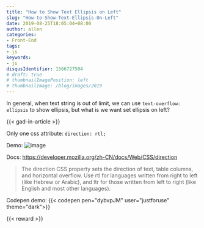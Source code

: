 ```yaml
---
title: "How to Show Text Ellipsis on Left"
slug: "How-to-Show-Text-Ellipsis-On-Left"
date: 2019-08-25T18:05:04+08:00
author: allen
categories:
- Front-End
tags:
- js
keywords:
- js
disqusIdentifier: 1566727504
# draft: true
# thumbnailImagePosition: left
# thumbnailImage: /blog/images/2019
---
```


In general, when text string is out of limit, we can use `text-overflow: ellipsis` to show ellipsis, but what is we want set ellipsis on left?
<!--more-->


{{< gad-in-article >}}

Only one css attribute: `direction: rtl;`

Demo:
![image](https://user-images.githubusercontent.com/11868477/63649032-09b81d80-c76b-11e9-877e-44f8f96f5c5f.png)

Docs: https://developer.mozilla.org/zh-CN/docs/Web/CSS/direction

>The direction CSS property sets the direction of text, table columns, and horizontal overflow. Use rtl for languages written from right to left (like Hebrew or Arabic), and ltr for those written from left to right (like English and most other languages).

Codepen demo:
{{< codepen pen="dybvpJM" user="justforuse" theme="dark">}}



<!-- {{< embed-caniuse css-placeholder-shown >}} -->
<!-- {{< codepen pen="PKdOpB" user="justforuse" theme="dark">}} -->
<!-- {{< alert warning >}}
xxx
{{< /alert >}} -->
{{< reward >}}
